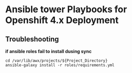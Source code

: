 # Ansible tower Playbooks for Openshift 4.x Deployment


## Troubleshooting
**if ansible roles fail to install dusing sync**
```
cd /var/lib/awx/projects/${Project_Directory}
ansible-galaxy install -r roles/requirements.yml
```

